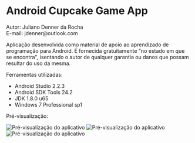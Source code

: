 ﻿<h1>Android Cupcake Game App</h1>
<p>Autor: Juliano Denner da Rocha<br>E-mail: jdenner@outlook.com</p>
<p>Aplicação desenvolvida como material de apoio ao aprendizado de programação para Android. É fornecida gratuitamente "no estado em que se encontra", isentando o autor de qualquer garantia ou danos que possam resultar do uso da mesma.</p>
<p>Ferramentas utilizadas:
  <ul>
    <li>Android Studio 2.2.3</li>
    <li>Android SDK Tools 24.2</li>	
    <li>JDK 1.8.0 u65</li>
    <li>Windows 7 Professional sp1</li>
  </ul>
</p>
<p>Pré-visualização:</p>
<img src="http://jdenner.com/resources/android-cupcake1.png" alt="Pré-visualização do aplicativo">
<img src="http://jdenner.com/resources/android-cupcake2.png" alt="Pré-visualização do aplicativo">
<img src="http://jdenner.com/resources/android-cupcake3.png" alt="Pré-visualização do aplicativo">
